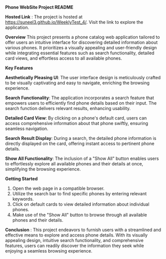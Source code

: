 **Phone WebSite Project README**

**Hosted Link** :
The project is hosted at https://suneel3.github.io/WeeklyTest_4/. Visit the link to explore the application.

**Overview**
This project presents a phone catalog web application tailored to offer users an intuitive interface for discovering detailed information about various phones. It prioritizes a visually appealing and user-friendly design while integrating essential features such as search functionality, detailed card views, and effortless access to all available phones.

**Key Features**

**Aesthetically Pleasing UI**: The user interface design is meticulously crafted to be visually captivating and easy to navigate, enriching the browsing experience.


**Search Functionality**: The application incorporates a search feature that empowers users to efficiently find phone details based on their input. The search function delivers relevant results, enhancing usability.


**Detailed Card View**: By clicking on a phone's default card, users can access comprehensive information about that phone swiftly, ensuring seamless navigation.


**Search Result Display**: During a search, the detailed phone information is directly displayed on the card, offering instant access to pertinent phone details.

**Show All Functionality**: The inclusion of a "Show All" button enables users to effortlessly explore all available phones and their details at once, simplifying the browsing experience.


**Getting Started**
1. Open the web page in a compatible browser.
2. Utilize the search bar to find specific phones by entering relevant keywords.
3. Click on default cards to view detailed information about individual phones.
4. Make use of the "Show All" button to browse through all available phones and their details.


**Conclusion** :
This project endeavors to furnish users with a streamlined and effective means to explore and access phone details. With its visually appealing design, intuitive search functionality, and comprehensive features, users can readily discover the information they seek while enjoying a seamless browsing experience.
